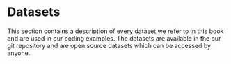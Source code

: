 # Datasets

This section contains a description of every dataset we refer to in this book and are used in our coding examples. The datasets are available in the our git repository and are open source datasets which can be accessed by anyone. 

